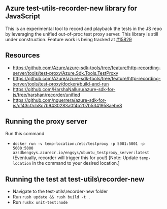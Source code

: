 ## Azure test-utils-recorder-new library for JavaScript

This is an experimental tool to record and playback the tests in the JS repo by leveraging the unified out-of-proc test proxy server. This library is still under construction.
Feature work is being tracked at [#15829](https://github.com/Azure/azure-sdk-for-js/issues/15829)

## Resources

- https://github.com/Azure/azure-sdk-tools/tree/feature/http-recording-server/tools/test-proxy/Azure.Sdk.Tools.TestProxy
- https://github.com/Azure/azure-sdk-tools/tree/feature/http-recording-server/tools/test-proxy/docker#build-and-run
- https://github.com/HarshaNalluru/azure-sdk-for-js/tree/harshan/recorder/unified
- https://github.com/nguerrera/azure-sdk-for-js/cf43c0cb8c7b9430283a0f4b207b5341958aebe8

## Running the proxy server

Run this command

- `docker run -v temp-location:/etc/testproxy -p 5001:5001 -p 5000:5000 azsdkengsys.azurecr.io/engsys/ubuntu_testproxy_server:latest`
  (Eventually, recorder will trigger this for you!)
  [Note: Update `temp-location` in the command to your desired location.]

## Running the test at test-utils\recorder-new

- Navigate to the test-utils\recorder-new folder
- Run `rush update && rush build -t .`
- Run `rushx unit-test:node`
